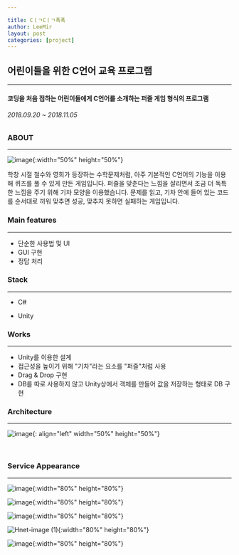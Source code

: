 ```yaml
---

title: CㅣㄱCㅣㄱ폭폭
author: LeeMir
layout: post
categories: [project]
---
```

## 어린이들을 위한 C언어 교육 프로그램
- - -

#### 코딩을 처음 접하는 어린이들에게 C언어를 소개하는 퍼즐 게임 형식의 프로그램

###### 2018.09.20 ~ 2018.11.05



### ABOUT

------

![image](https://user-images.githubusercontent.com/42960217/102470753-b7092000-4097-11eb-8ce0-5b33a77773a4.png){:width="50%" height="50%"}

학창 시절 철수와 영희가 등장하는 수학문제처럼, 아주 기본적인 C언어의 기능을 이용해 퀴즈를 풀 수 있게 만든 게임입니다. 퍼즐을 맞춘다는 느낌을 살리면서 조금 더 독특한 느낌을 주기 위해 기차 모양을 이용했습니다. 문제를 읽고, 기차 안에 들어 있는 코드를 순서대로 끼워 맞추면 성공, 맞추지 못하면 실패하는 게임입니다.



### Main features

------

- 단순한 사용법 및 UI
- GUI 구현
- 정답 처리



### Stack

------

- C#

- Unity



### Works

------

- Unity를 이용한 설계
- 접근성을 높이기 위해 "기차"라는 요소를 "퍼즐"처럼 사용
- Drag & Drop 구현
- DB를 따로 사용하지 않고 Unity상에서 객체를 만들어 값을 저장하는 형태로 DB 구현


### Architecture

------



![image](https://user-images.githubusercontent.com/42960217/102469005-98098e80-4095-11eb-9473-39e324cf5aea.png){: align="left" width="50%" height="50%"}    

<br/>

### Service Appearance

------
![image](https://user-images.githubusercontent.com/42960217/102491867-2c82e980-40b4-11eb-8e95-9c095fd8c684.png){:width="80%" height="80%"}

![image](https://user-images.githubusercontent.com/42960217/102491333-5e478080-40b3-11eb-86c0-e1b045178e66.png){:width="80%" height="80%"}

![image](https://user-images.githubusercontent.com/42960217/102472102-4e22a780-4099-11eb-8ba4-339c272ff04a.png){:width="80%" height="80%"}

![Hnet-image (1)](https://user-images.githubusercontent.com/42960217/102490575-5dfab580-40b2-11eb-8956-80be1c652e72.gif){:width="80%" height="80%"}

![image](https://user-images.githubusercontent.com/42960217/102491772-0b21fd80-40b4-11eb-9b16-feec373d9dcc.png){:width="80%" height="80%"}
